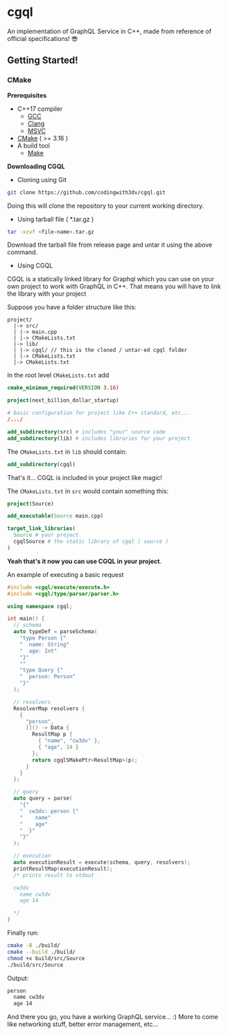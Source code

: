 # cgql
An implementation of GraphQL Service in C++, made from reference of official specifications! 😎 

## Getting Started!
### CMake

**Prerequisites**
- C++17 compiler
  - [GCC](https://gcc.gnu.org)
  - [Clang](https://clang.llvm.org)
  - [MSVC](https://docs.microsoft.com/en-us/cpp/?view=msvc-170)
- [CMake](https://cmake.org) ( >= 3.16 )
- A build tool
  - [Make](https://www.gnu.org/software/make)

**Downloading CGQL**
- Cloning using Git
```bash
git clone https://github.com/codingwith3dv/cgql.git
```
Doing this will clone the repository to your current working directory.
- Using tarball file ( *.tar.gz )
```bash
tar -xzvf <file-name>.tar.gz
```
Download the tarball file from release page and untar it using the above command.

- Using CGQL

CGQL is a statically linked library for Graphql which you can use on your own project to work with GraphQL in C++.
That means you will have to link the library with your project

Suppose you have a folder structure like this:
```
project/
  |-> src/
  | |-> main.cpp
  | |-> CMakeLists.txt
  |-> lib/
  | |-> cgql/ // this is the cloned / untar-ed cgql folder
  | |-> CMakeLists.txt
  |-> CMakeLists.txt
```

In the root level `CMakeLists.txt` add
```cmake
cmake_minimum_required(VERSION 3.16)

project(next_billion_dollar_startup)

# basic configuration for project like C++ standard, etc...
/.../

add_subdirectory(src) # includes "your" source code
add_subdirectory(lib) # includes libraries for your project
```

The `CMakeLists.txt` in `lib` should contain:
```cmake
add_subdirectory(cgql)
```
That's it... CGQL is included in your project like magic!

The `CMakeLists.txt` in `src` would contain something this:
```cmake
project(Source)

add_executable(Source main.cpp)

target_link_libraries(
  Source # your project
  cgqlSource # the static library of cgql ( source )
)
```

**Yeah that's it now you can use CGQL in your project**.

An example of executing a basic request
```cpp
#include <cgql/execute/execute.h>
#include <cgql/type/parser/parser.h>

using namespace cgql;

int main() {
  // schema
  auto typeDef = parseSchema(
    "type Person {"
    "  name: String"
    "  age: Int"
    "}"
    ""
    "type Query {"
    "  person: Person"
    "}"
  );

  // resolvers
  ResolverMap resolvers {
    {
      "person",
      []() -> Data {
        ResultMap p {
          { "name", "cw3dv" },
          { "age", 14 }
        };
        return cgqlSMakePtr<ResultMap>(p);
      }
    }
  };

  // query
  auto query = parse(
    "{"
    "  cw3dv: person {"
    "    name"
    "    age"
    "  }"
    "}"
  );

  // execution
  auto executionResult = execute(schema, query, resolvers);
  printResultMap(executionResult);
  /* prints result to stdout

  cw3dv
    name cw3dv
    age 14

  */ 
}
```

Finally run:
```bash
cmake -B ./build/
cmake --build ./build/
chmod +x build/src/Source
./build/src/Source
```

Output:
```bash
person
  name cw3dv
  age 14
```

And there you go, you have a working GraphQL service... :)
More to come like networking stuff, better error management, etc...

